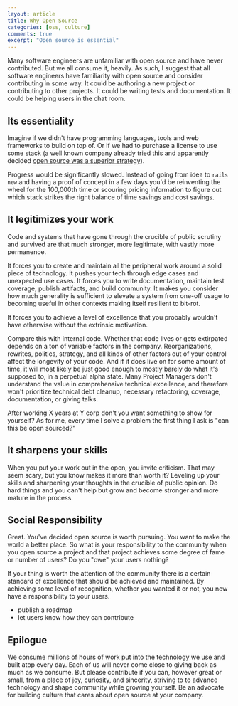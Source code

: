 ```yaml
---
layout: article
title: Why Open Source
categories: [oss, culture]
comments: true
excerpt: "Open source is essential"
---
```


Many software engineers are unfamiliar with open source and have never
contributed. But we all consume it, heavily. As such, I suggest that all
software engineers have familiarity with open source and consider contributing
in some way. It could be authoring a new project or contributing to other
projects. It could be writing tests and documentation. It could be helping users
in the chat room.

## Its essentiality

Imagine if we didn't have programming languages, tools and web frameworks to
build on top of. Or if we had to purchase a license to use some stack (a well
known company already tried this and apparently decided [open source was a
superior strategy](https://opensource.com/business/14/11/microsoft-dot-net-empower-open-source-communities)).

Progress would be significantly slowed. Instead of going from idea to `rails
new` and having a proof of concept in a few days you'd be reinventing the wheel
for the 100,000th time or scouring pricing information to figure out which stack
strikes the right balance of time savings and cost savings.

## It legitimizes your work

Code and systems that have gone through the crucible of public scrutiny and
survived are that much stronger, more legitimate, with vastly more permanence.

It forces you to create and maintain all the peripheral work around a solid
piece of technology. It pushes your tech through edge cases and unexpected use
cases. It forces you to write documentation, maintain test coverage, publish
artifacts, and build community. It makes you consider how much generality is
sufficient to elevate a system from one-off usage to becoming useful in other
contexts making itself resilient to bit-rot.

It forces you to achieve a level of excellence that you probably wouldn't have
otherwise without the extrinsic motivation.

Compare this with internal code. Whether that code lives or gets extirpated
depends on a ton of variable factors in the company. Reorganizations, rewrites,
politics, strategy, and all kinds of other factors out of your control affect
the longevity of your code. And if it does live on for some amount of time, it
will most likely be just good enough to mostly barely do what it's supposed to,
in a perpetual alpha state. Many Project Managers don't understand the value in
comprehensive technical excellence, and therefore won't prioritize technical
debt cleanup, necessary refactoring, coverage, documentation, or giving talks.

After working X years at Y corp don't you want something to show for yourself?
As for me, every time I solve a problem the first thing I ask is "can this be
open sourced?"

## It sharpens your skills

When you put your work out in the open, you invite criticism. That may seem
scary, but you know makes it more than worth it? Leveling up your skills and
sharpening your thoughts in the crucible of public opinion. Do hard things and
you can't help but grow and become stronger and more mature in the process.

## Social Responsibility

Great. You've decided open source is worth pursuing. You want to make the world
a better place. So what is your responsibility to the community when you open
source a project and that project achieves some degree of fame or number of
users? Do you "owe" your users nothing?

If your thing is worth the attention of the community there is a certain
standard of excellence that should be achieved and maintained. By achieving some
level of recognition, whether you wanted it or not, you now have a
responsibility to your users.

- publish a roadmap
- let users know how they can contribute

## Epilogue

We consume millions of hours of work put into the technology we use and built
atop every day. Each of us will never come close to giving back as much as we
consume. But please contribute if you can, however great or small, from a place
of joy, curiosity, and sincerity, striving to to advance technology and shape
community while growing yourself. Be an advocate for building culture that cares
about open source at your company.
